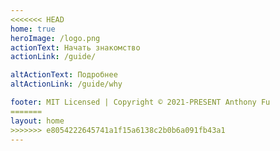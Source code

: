 ```yaml
---
<<<<<<< HEAD
home: true
heroImage: /logo.png
actionText: Начать знакомство
actionLink: /guide/

altActionText: Подробнее
altActionLink: /guide/why

footer: MIT Licensed | Copyright © 2021-PRESENT Anthony Fu
=======
layout: home
>>>>>>> e8054222645741a1f15a6138c2b0b6a091fb43a1
---
```


<LandingPage />
